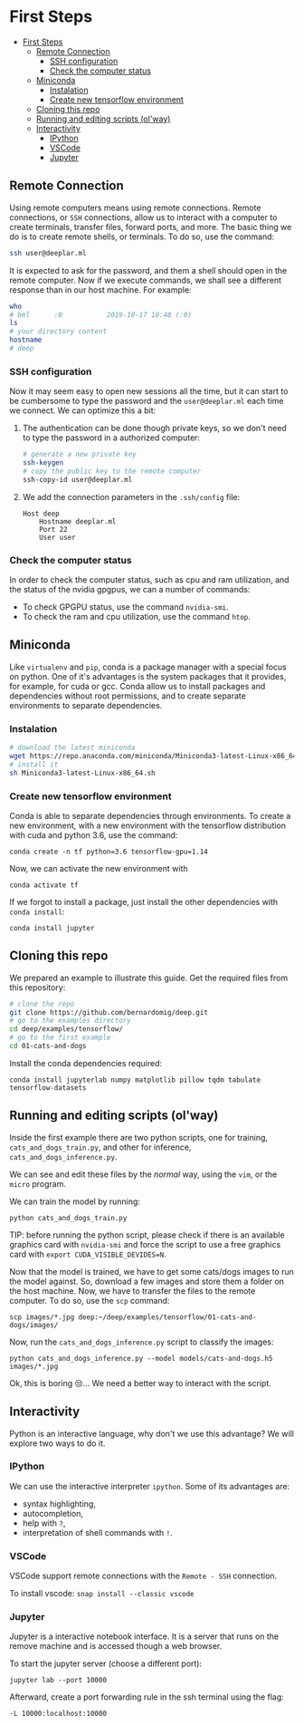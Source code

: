 # First Steps

- [First Steps](#first-steps)
  - [Remote Connection](#remote-connection)
    - [SSH configuration](#ssh-configuration)
    - [Check the computer status](#check-the-computer-status)
  - [Miniconda](#miniconda)
    - [Instalation](#instalation)
    - [Create new tensorflow environment](#create-new-tensorflow-environment)
  - [Cloning this repo](#cloning-this-repo)
  - [Running and editing scripts (ol'way)](#running-and-editing-scripts-olway)
  - [Interactivity](#interactivity)
    - [IPython](#ipython)
    - [VSCode](#vscode)
    - [Jupyter](#jupyter)

## Remote Connection

Using remote computers means using remote connections. Remote connections, or `SSH` connections, allow us to interact with a computer to create terminals, transfer files, forward ports, and more.
The basic thing we do is to create remote shells, or terminals. To do so, use the command:

```sh
ssh user@deeplar.ml
```

It is expected to ask for the password, and them a shell should open in the remote computer. Now if we execute commands, we shall see a different response than in our host machine. For example:

```sh
who
# bml      :0           2019-10-17 10:48 (:0)
ls
# your directory content
hostname
# deep
```

### SSH configuration

Now it may seem easy to open new sessions all the time, but it can start to be cumbersome to type the password and the `user@deeplar.ml` each time we connect. We can optimize this a bit:

1. The authentication can be done though private keys, so we don't need to type the password in a authorized computer:
   ```sh
   # generate a new private key
   ssh-keygen
   # copy the public key to the remote computer
   ssh-copy-id user@deeplar.ml
   ```
2. We add the connection parameters in the `.ssh/config` file:
   ```
   Host deep
       Hostname deeplar.ml
       Port 22
       User user
   ```

### Check the computer status

In order to check the computer status, such as cpu and ram utilization, and the status of the nvidia gpgpus, we can a number of commands:

- To check GPGPU status, use the command `nvidia-smi`.
- To check the ram and cpu utilization, use the command `htop`.

## Miniconda

Like `virtualenv` and `pip`, conda is a package manager with a special focus on python. One of it's advantages is the system packages that it provides, for example, for cuda or gcc. Conda allow us to install packages and dependencies without root permissions, and to create separate environments to separate dependencies.

### Instalation

```sh
# download the latest miniconda
wget https://repo.anaconda.com/miniconda/Miniconda3-latest-Linux-x86_64.sh
# install it
sh Miniconda3-latest-Linux-x86_64.sh
```

### Create new tensorflow environment

Conda is able to separate dependencies through environments. To create a new environment, with a new environment with the tensorflow distribution with cuda and python 3.6, use the command:

```
conda create -n tf python=3.6 tensorflow-gpu=1.14
```

Now, we can activate the new environment with

```
conda activate tf
```

If we forgot to install a package, just install the other dependencies with `conda install`:

```
conda install jupyter
```

## Cloning this repo

We prepared an example to illustrate this guide. Get the required files from this repository:

```sh
# clone the repo
git clone https://github.com/bernardomig/deep.git
# go to the examples directory
cd deep/examples/tensorflow/
# go to the first example
cd 01-cats-and-dogs
```

Install the conda dependencies required:

```
conda install jupyterlab numpy matplotlib pillow tqdm tabulate tensorflow-datasets
```

## Running and editing scripts (ol'way)

Inside the first example there are two python scripts, one for training, `cats_and_dogs_train.py`, and other for inference, `cats_and_dogs_inference.py`.

We can see and edit these files by the _normal_ way, using the `vim`, or the `micro` program.

We can train the model by running:

```
python cats_and_dogs_train.py
```

TIP: before running the python script, please check if there is an available graphics card with `nvidia-smi` and force the script to use a free graphics card with `export CUDA_VISIBLE_DEVIDES=N`.


Now that the model is trained, we have to get some cats/dogs images to run the model against. So, download a few images and store them a folder on the host machine. Now, we have to transfer the files to the remote computer. To do so, use the `scp` command:

```
scp images/*.jpg deep:~/deep/examples/tensorflow/01-cats-and-dogs/images/
```

Now, run the `cats_and_dogs_inference.py` script to classify the images:

```
python cats_and_dogs_inference.py --model models/cats-and-dogs.h5 images/*.jpg
```

Ok, this is boring :unamused:... We need a better way to interact with the script.

## Interactivity

Python is an interactive language, why don't we use this advantage? We will explore two ways to do it.

### IPython

We can use the interactive interpreter `ipython`. Some of its advantages are:

- syntax highlighting,
- autocompletion,
- help with `?`,
- interpretation of shell commands with `!`.

### VSCode

VSCode support remote connections with the `Remote - SSH` connection.

To install vscode: `snap install --classic vscode`

### Jupyter

Jupyter is a interactive notebook interface. It is a server that runs on the remove machine and is accessed though a web browser.

To start the jupyter server (choose a different port):

```
jupyter lab --port 10000
```

Afterward, create a port forwarding rule in the ssh terminal using the flag:

```
-L 10000:localhost:10000
```
